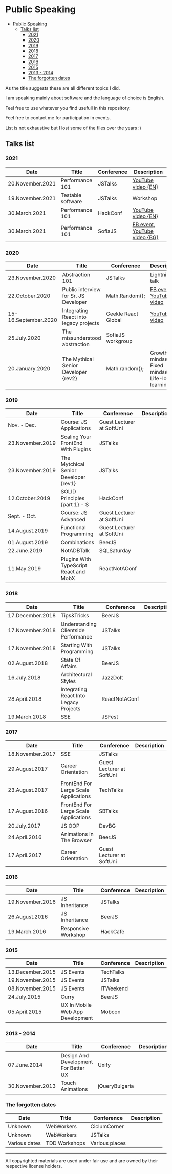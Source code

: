 # Public Speaking

- [Public Speaking](#public-speaking)
  - [Talks list](#talks-list)
    - [2021](#2021)
    - [2020](#2020)
    - [2019](#2019)
    - [2018](#2018)
    - [2017](#2017)
    - [2016](#2016)
    - [2015](#2015)
    - [2013 - 2014](#2013---2014)
    - [The forgotten dates](#the-forgotten-dates)

As the title suggests these are all different topics I did.

I am speaking mainly about software and the language of choice is English.

Feel free to use whatever you find usefull in this repository.

Feel free to contact me for participation in events.

List is not exhaustive but I lost some of the files over the years :)

## Talks list

### 2021

| Date             | Title             | Conference | Description                                                                                              |
| ---------------- | ----------------- | ---------- | -------------------------------------------------------------------------------------------------------- |
| 20.November.2021 | Performance 101   | JSTalks    | [YouTube video {EN}](https://youtu.be/Sl7sgO0Wc-k?t=3371)                                                |
| 19.November.2021 | Testable software | JSTalks    | Workshop                                                                                                 |
| 30.March.2021    | Performance 101   | HackConf   | [YouTube video {EN}](https://www.youtube.com/watch?v=1fRciFbJtdo)                                        |
| 30.March.2021    | Performance 101   | SofiaJS    | [FB event](https://fb.me/e/4hrWAaTs9), [YouTube video {BG}](https://www.youtube.com/watch?v=jifESmclNAI) |

### 2020

| Date                 | Title                                  | Conference          | Description                                                                                                                |
| -------------------- | -------------------------------------- | ------------------- | -------------------------------------------------------------------------------------------------------------------------- |
| 23.November.2020     | Abstraction 101                        | JSTalks             | Lightning talk                                                                                                             |
| 22.October.2020      | Public interview for Sr. JS Developer  | Math.Random();      | [FB event](https://www.facebook.com/events/290563375599757/), [YouTube video](https://www.youtube.com/watch?v=imqV1_c-sqE) |
| 15-16.September.2020 | Integrating React into legacy projects | Geekle React Global | [YouTube video](https://www.youtube.com/watch?v=s6Ws0e_6nwA)                                                               |
| 25.July.2020         | The missunderstood abstraction         | SofiaJS workgroup   |                                                                                                                            |
| 20.January.2020      | The Mythical Senior Developer {rev2}   | Math.random();      | Growth mindset vs Fixed mindset; Life-long learning.                                                                       |

### 2019

| Date             | Title                                  | Conference                | Description |
| ---------------- | -------------------------------------- | ------------------------- | ----------- |
| Nov. - Dec.      | Course: JS Applications                | Guest Lecturer at SoftUni |             |
| 23.November.2019 | Scaling Your FrontEnd With Plugins     | JSTalks                   |             |
| 23.November.2019 | The Mytchical Senior Developer {rev1}  | JSTalks                   |             |
| 12.October.2019  | SOLID Principles {part 1} - S          | HackConf                  |             |
| Sept. - Oct.     | Course: JS Advanced                    | Guest Lecturer at SoftUni |             |
| 14.August.2019   | Functional Programming                 | Guest Lecturer at SoftUni |             |
| 01.August.2019   | Combinations                           | BeerJS                    |             |
| 22.June.2019     | NotADBTalk                             | SQLSaturday               |             |
| 11.May.2019      | Plugins With TypeScript React and MobX | ReactNotAConf             |             |

### 2018

| Date             | Title                                  | Conference    | Description |
| ---------------- | -------------------------------------- | ------------- | ----------- |
| 17.December.2018 | Tips&Tricks                            | BeerJS        |             |
| 17.November.2018 | Understanding Clientside Performance   | JSTalks       |             |
| 17.November.2018 | Starting With Programming              | JSTalks       |             |
| 02.August.2018   | State Of Affairs                       | BeerJS        |             |
| 16.July.2018     | Architectural Styles                   | JazzDoIt      |             |
| 28.April.2018    | Integrating React Into Legacy Projects | ReactNotAConf |             |
| 19.March.2018    | SSE                                    | JSFest        |             |

### 2017

| Date             | Title                                 | Conference                | Description |
| ---------------- | ------------------------------------- | ------------------------- | ----------- |
| 18.November.2017 | SSE                                   | JSTalks                   |             |
| 29.August.2017   | Career Orientation                    | Guest Lecturer at SoftUni |             |
| 23.August.2017   | FrontEnd For Large Scale Applications | TechTalks                 |             |
| 17.August.2016   | FrontEnd For Large Scale Applications | SBTalks                   |             |
| 20.July.2017     | JS OOP                                | DevBG                     |             |
| 24.April.2016    | Animations In The Browser             | BeerJS                    |             |
| 17.April.2017    | Career Orientation                    | Guest Lecturer at SoftUni |             |

### 2016

| Date             | Title               | Conference | Description |
| ---------------- | ------------------- | ---------- | ----------- |
| 19.November.2016 | JS Inheritance      | JSTalks    |             |
| 26.August.2016   | JS Inheritance      | BeerJS     |             |
| 19.March.2016    | Responsive Workshop | HackCafe   |             |

### 2015

| Date             | Title                            | Conference | Description |
| ---------------- | -------------------------------- | ---------- | ----------- |
| 13.December.2015 | JS Events                        | TechTalks  |             |
| 19.November.2015 | JS Events                        | JSTalks    |             |
| 08.November.2015 | JS Events                        | ITWeekend  |             |
| 24.July.2015     | Curry                            | BeerJS     |             |
| 05.April.2015    | UX In Mobile Web App Development | Mobcon     |             |

### 2013 - 2014

| Date             | Title                                | Conference     | Description |
| ---------------- | ------------------------------------ | -------------- | ----------- |
| 07.June.2014     | Design And Development For Better UX | Uxify          |             |
| 30.November.2013 | Touch Animations                     | jQueryBulgaria |             |

### The forgotten dates

| Date          | Title         | Conference     | Description |
| ------------- | ------------- | -------------- | ----------- |
| Unknown       | WebWorkers    | CiclumCorner   |             |
| Unknown       | WebWorkers    | JSTalks        |             |
| Various dates | TDD Workshops | Various places |             |

---

All copyrighted materials are used under fair use and are owned by their respective license holders.
